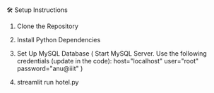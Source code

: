 🛠️ Setup Instructions

1.  Clone the Repository

2.  Install Python Dependencies

3.  Set Up MySQL Database (
      Start MySQL Server.
      Use the following credentials (update in the code):
            host="localhost"
            user="root"
            password="anu@iiit"
    )
4.  streamlit run hotel.py
